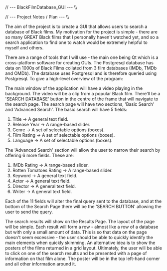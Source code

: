 // --- BlackFilmDatabase_GUI --- \\\

// --- Project Notes / Plan --- \\\

The aim of the project is to create a GUI that allows users to search a database of Black films. My motivation for the 
project is simple - there are so many GREAT Black films that I personally haven't watched yet, and so a search 
application to find one to watch would be extremely helpful to myself and others. 

There are a range of tools that I will use - the main one being Qt which is a cross-platform software for creating GUIs. 
The Postgresql database has data on 1000s of Black Films collated from 3 film databases (IMDb, TMDb and OMDb). The 
database uses Postgresql and is therefore queried using Postgresql. To give a high-level overview of the program: 

The main window of the application will have a video playing in the background. The video will be a clip from a popular
Black film. There'll be a 'SEARCH DATABASE' button in the centre of the frame that will navigate to the search page. 
The search page will have two sections, 'Basic Search' and 'Advanced Search'. The basic search will have 5 fields:
1. Title -> A general text field. 
2. Release Year -> A range-based slider. 
3. Genre -> A set of selectable options (boxes).
4. Film Rating -> A set of selectable options (boxes).
5. Language -> A set of selectable options (boxes).

The 'Advanced Search' section will allow the user to narrow their search by offering 6 more fields. These are:
1. IMDb Rating -> A range-based slider.
2. Rotten Tomatoes Rating -> A range-based slider.
3. Keyword -> A general text field.
4. Actor -> A general text field. 
5. Director -> A general text field. 
6. Writer -> A general text field.

Each of the 11 fields will alter the final query sent to the database, and at the bottom of the Search Page there will 
be the 'SEARCH BUTTON' allowing the user to send the query. 

The search results will show on the Results Page. The layout of the page will be simple. Each result will form a row - 
almost like a row of a database but with only a small amount of data. This is so that data on the page doesn't seem 
excessive - the user should be able to quickly identify the main elements when quickly skimming. An alternative idea is 
to show the posters of the films returned in a grid layout. Ultimately, the user will be able to click on one of the
search results and be presented with a page of information on that film alone. The poster will be in the top left-hand
corner and all other information around it. 


